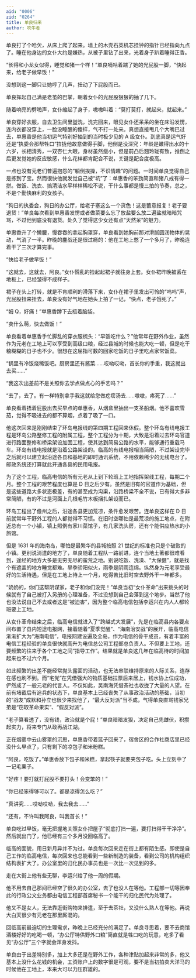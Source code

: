 ```yaml
---
aid: "0006"
zid: "0264"
title: 单良归来
author: 吹牛者
---
```


单良打了个哈欠，从床上爬了起来。墙上的木壳石英机芯挂钟的指针已经指向九点了。睡在他身边的女仆大约是嫌热，从被子里钻了出来，光着身子趴着睡得正香。

“长得和小龙女似得，睡觉和猪一个样！”单良嘀咕着踹了她的光屁股一脚，“快起来，给老子做早饭！”

没想到这一脚只让她哼了几声，扭动了下屁股而已。

单良挥起自己满是老茧的巴掌，朝着女仆的光屁股狠狠的抽了几下。

随着响亮的劈啪声，女仆缩起了身子，嗷嗷叫着：“莫打莫打，就起来，就起来。”

单良穿好衣服，自去卫生间里盥洗，洗完回来，眼见女仆还呆呆的坐在床沿发愣，连内衣都没穿上，一脸没睡醒的傻样，气不打一处来。真想直接甩几个大嘴巴过去，单惠香是他当初运气特别好抽到的当时极少见的 A 级女仆。到底真是运气好还是“执委会那帮牲口”拉拢他故意做得手脚，他倒是没深究：年龄是嫩得出水的十六岁，长相清秀，一双杏仁大眼，身材虽然瘦小，但是前凸后翘玲珑有致，推倒之后更发觉她的反应敏感，什么花样都肯配合不说，关键是配合度极高。

一点也没有元老们普遍抱怨的“躺倒挨操，不识情趣”的问题。一时间单良觉得自己是拣到了宝。然而很快他就发觉自己被“坑”了：单惠香的笨劲简直和猪八戒有得一拼。做饭、洗衣、搞清洁水平样样稀松不说，干什么事都是慢三拍的节奏，总之，不是个勤快麻利的女孩子。

“狗日的执委会，狗日的办公厅，给老子塞这么一个货色！这是蓄意报复！老子要退货！”单良每次看到单惠香发愣或者做菜要么忘了放盐要么放二遍盐就暗暗咒骂，不过他到底没有退货。处久了觉得这少女还有点“天然呆”的魅力。

单惠香升了个懒腰，慢吞吞的拿起胸罩穿，单良看到她胸前那对滑腻圆润物体的晃动，气消了一半。昨晚的鏖战还是很过瘾的：他在工地上憋了一个多月了，昨晚连着干了三次才算完事。

“快给老子做早饭！”

“这就去，这就去，阿良。”女仆慌乱的捡起起裙子就往身上套。女仆裙昨晚被丢在地板上，已经皱得不成样子。

裙子在头上打转，就是不肯顺利的滑落下来，女仆在裙子里发出可怜的“呜呜”声，光屁股扭来扭去，单良没有好气地在她头上拍了一记，“快点，老子饿死了。”

“姆 Q，好痛！”单惠香蹲下去捂着脑袋。

“卖什么萌，快去做饭！”

单良看着单惠香手忙脚乱的穿衣服梳头：“早饭吃什么？”他常年在野外作业，虽然作为元老在工地上可以享受到高级口粮，经过县城的时候也能大吃一顿，但是吃干粮糊糊的日子也不少。很想在这屈指可数的回家吃饭的日子里吃点家常饭菜。

“锅里有冷饭烧稀饭吧。厨房里还有酱菜……哎呦哎呦，首长你的手重，我这就出去买……”

“我这次出差前不是关照你去学点做点心的手艺吗？”

“去了，去了。有一样特别拿手我这就给您做疙瘩汤去……嗷嗷，疼死了……”

单良看着捂着屁股出去买早点的单惠香，从烟盒里抽出一支圣船烟。他不喜欢雪茄，觉得不吸进去的都不算烟，点着了吸了一口。

他这次回来是刚刚结束了环岛电报线的第四期工程回来休假。整个环岛有线电报工程是环岛公路整修工程的附属工程，整个工程分为十期，大致是沿着过去环岛官道进行路面整修和桥梁架设加固工程，使其达到简易公路的水平，能够通行重载马车。环岛有线电报就是沿着公路架设的。临高的有线电报相当简陋，不过架设完毕之后就可以建立起沿途各县和基地的即时通讯系统，不用依赖稀少的无线电台了。邮政系统还打算就此开通各县的民用电报。

为了这个工程，临高电信的所有元老从上到下轮班上工地指挥架线工程，每期二个月。整个工程的艰苦程度也算是 D 日之后少有。虽然是旧有的官道作为基础，但是这些道路大多状态极差，有的甚至成为沟渠，沿路桥梁不全不说，已有得大多非常简陋，有的不过是河面上几根毛竹木板捆扎架设而已。

环岛工程出了儋州之后，沿途各县更加荒凉，条件愈发艰苦。连单良这样在 D 日前就常年干野外工程的人都觉得不习惯。在旧时空哪怕是最荒凉的施工地点，在附近总有一个小镇，镇上照例有家川菜馆子，有几家洗头房，还有个能供应热水的小旅馆。

但是 1631 年的海南岛，哪怕是最繁华的县城按照 21 世纪的标准也只是个破败的小镇。更别说消遣的地方了，单良随着工程队一路前进，连个当地土著都很难看到，途经的地方大多是无穷无尽的蛮荒之地。别说吃饭、洗澡、“大保健”，就是找个有遮盖的地方睡觉都难。旱季骄阳似火，雨季是阴雨连绵。纵然身为元老享受最好的生活待遇，但是在工地上待上一个月，吃得苦比旧时空去野外干一年都多。

“奶奶的，你们这帮阴谋家，老子和你们没完！”单良当初“女仆革命”出来挑头的时候就有了自己被打入另册的心理准备，不过没想到自己会落到这个地步。当然了他也没法说自己不去或者这是“被迫害”，因为整个临高电信包括李运兴在内人人都轮班要上工地。

从女仆革命结束之后，临高电信就进入了“跨越式大发展”，先是在临高县内各要点间布置了县内短途电报网，接着随着“夏季觉醒”、“海南治安战”的展开，临高电信渐渐扩大为“海南电信”，电报网建设遍及全岛，作为电信的骨干成员，有着丰富的电信工程经验的单良很快就高升为电信总公司工程部总负责人。不但要上工地，还要频繁的往来于各个工地之间“指导工作”。结果就是单良这几年在临高待的时间加起来也不过六个月。

如此频繁的出差不能经常抛头露面的活动，也无法串联维持原来的人际关系，连存在感也刷不到。而“宅党”在凭借强大的物质基础拉票后来居上，钱水协上位成功，俨然成了一般元老的代言人。不仅如此，吴南海凭借茶社也收拢了大量的人望。在前有堵截后有追兵的状态下，单良基本上已经丧失了从事政治活动的基础，当初的“战友”成默和孙立也很少来找他了，“最大反对派”当不成，气得单良直骂钱家兄弟是“窃取革命果实”、“假反对派”。

“老子算看透了，没有钱，政治就是个屁！”单良暗暗发狠，决定自己先雌伏，积攒起实力，将来专门从政再战江湖。

正在烟雾中云山雾罩的沉思，单惠香带着篮子回来了，宿舍区的合作社商店里已经没什么早点了，只有剩下的凉包子和米粉糕。

“阿良，吃饭了。”单惠香放下包子和米糕，拿起筷子就要夹包子吃。头上立刻中了一记毛栗子。

“好疼！要打就打屁股不要打头！会变笨的！”

“你已经笨得够可以了。都是凉得怎么吃？”

“真讲究……哎呦哎呦，我去我去……”

“还有，不许叫我阿良，叫我首长！”

单良吃过早饭，毫无把握地关照女仆把屋子“彻底打扫一遍，要打扫得干干净净”。然后就出门了，他已经有三个多月没回临高了。

临高的面貌，用日新月异并不为过。单良每次回来走在街上都有陌生感。即使是自己工作的临高电信，每次回来也总能看到一些新制造的装备，看到公司的机构组织结构表扩大了。办公室里的归化民办事员也是一次比一次见到的多。

走在大街上他有些无聊，李运兴给了他一周的假期。

他不用去自己那间已经空了很久的办公室，去了也没人在等他。工程部一切等因奉此的行政公文业务都由电信工程部首席秘书一个能干的归化民代为处理了。

他又不是女人，无法靠逛街购物来排遣，至于去茶社，又没什么熟人在等他。再说大白天很少有元老在那里厮混的。

回临高前最迫切的生理需求，昨晚上已经充分的满足了。单良寻思着，要不去商馆酒楼好好的吃喝一顿，“办公厅特供野外口粮”简直就是牲口吃的玩意，吃多了看见“办公厅”三个字就会浑身发抖。

单良由于出差特别多，加上大多还是在野外工作，各种津贴加起来非常的多，他又基本上没什么花钱的机会，工资账户上的数字很是可观，要不是当初拍卖大洋马的时候他在工地上，本来大可以力压群雄的。
